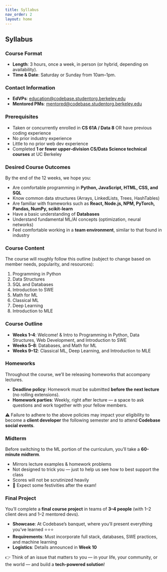```yaml
---
title: Syllabus
nav_order: 2
layout: home
---
```


## Syllabus

### Course Format
- **Length**: 3 hours, once a week, in person (or hybrid, depending on availability).  
- **Time & Date**: Saturday or Sunday from 10am–1pm.  

### Contact Information
- **EdVPs**: [education@codebase.studentorg.berkeley.edu](mailto:education@codebase.studentorg.berkeley.edu)
- **Mentored PMs**: [mentored@codebase.studentorg.berkeley.edu](mailto:mentored@codebase.studentorg.berkeley.edu)  

### Prerequisites
- Taken or concurrently enrolled in **CS 61A / Data 8** OR have previous coding experience  
- No prior industry experience  
- Little to no prior web dev experience  
- Completed **1 or fewer upper-division CS/Data Science technical courses** at UC Berkeley  

### Desired Course Outcomes
By the end of the 12 weeks, we hope you:  
- Are comfortable programming in **Python, JavaScript, HTML, CSS, and SQL**  
- Know common data structures (Arrays, LinkedLists, Trees, HashTables)  
- Are familiar with frameworks such as **React, Node.js, NPM, PyTorch, Pandas, NumPy, scikit-learn**  
- Have a basic understanding of **Databases**  
- Understand fundamental ML/AI concepts (optimization, neural networks)  
- Feel comfortable working in a **team environment**, similar to that found in industry  

### Course Content
The course will roughly follow this outline (subject to change based on member needs, popularity, and resources):  
1. Programming in Python  
2. Data Structures  
3. SQL and Databases  
4. Introduction to SWE  
5. Math for ML  
6. Classical ML  
7. Deep Learning  
8. Introduction to MLE  

### Course Outline
- **Weeks 1–4**: Welcome! & Intro to Programming in Python, Data Structures, Web Development, and Introduction to SWE  
- **Weeks 5–8**: Databases, and Math for ML  
- **Weeks 9–12**: Classical ML, Deep Learning, and Introduction to MLE  

### Homeworks
Throughout the course, we’ll be releasing homeworks that accompany lectures.  
- **Deadline policy**: Homework must be submitted **before the next lecture** (no rolling extensions).  
- **Homework parties**: Weekly, right after lecture — a space to ask questions and work together with your fellow members.  

⚠️ Failure to adhere to the above policies may impact your eligibility to become a **client developer** the following semester and to attend **Codebase social events**.  

### Midterm
Before switching to the ML portion of the curriculum, you’ll take a **60-minute midterm**.  
- Mirrors lecture examples & homework problems  
- Not designed to trick you — just to help us see how to best support the class  
- Scores will not be scrutinized heavily  
- 🎉 Expect some festivities after the exam!  

### Final Project
You’ll complete a **final course project** in teams of **3–4 people** (with 1–2 client devs and 1–2 mentored devs).  
- **Showcase**: At Codebase’s banquet, where you’ll present everything you’ve learned ⭐⭐⭐  
- **Requirements**: Must incorporate full stack, databases, SWE practices, and machine learning  
- **Logistics**: Details announced in **Week 10**  

👉 Think of an issue that matters to you — in your life, your community, or the world — and build a **tech-powered solution**!  
